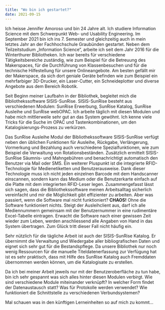 ```yaml
---
title: "Wo bin ich gestartet?"
date: 2021-09-15
---
```


Ich heisse Jennifer Amoroso und bin 24 Jahre alt. Ich studiere Information Science mit dem Schwerpunkt Web- und Usability Engineering. Im September 2021 bin ich ins 7. Semester und gleichzeitig auch in mein letztes Jahr an der Fachhochschule Graubünden gestartet. Neben dem Teilzeitstudium „Information Science“, arbeite ich seit dem Jahr 2016 für die Winterthurer Bibliotheken. Ich war bereits für verschiedene Tätigkeitsbereiche zuständig, wie zum Beispiel für die Betreuung des Makerspaces, für die Durchführung von Klassenbesuchen und für die technische Hilfestellung für unsere Onlineangebote. Am besten gefällt mir der Makerspace, da sich dort geniale Geräte befinden wie zum Beispiel ein mehrfarbiger 3D-Drucker, ein Laser-Cutter, ein Schneideplotter und diverse Angebote aus dem Bereich Robotik.

Seit Beginn meiner Laufbahn in der Bibliothek, begleitet mich die Bibliothekssoftware SISIS-SunRise. SISIS-SunRise besteht aus verschiedenen Modulen: SunRise Erwerbung, SunRise Katalog, SunRise Ausleihe und SunRise webOPAC. Ich arbeite täglich mit diesen Modulen und habe mich mittlerweile sehr gut an das System gewöhnt. Ich kenne viele Tricks für die Suche im OPAC und Tastenkombinationen, um den Katalogisierungs-Prozess zu verkürzen.

Das SunRise Ausleihe Modul der Bibliothekssoftware SISIS-SunRise verfügt neben den üblichen Funktionen für Ausleihe, Rückgabe, Verlängerung, Vormerkung und Bezahlung auch verschiedene Spezialfunktionen, wie zum Beispiel die Verwaltung von Rotationsbeständen. Zusätzlich ermittelt SISIS-SunRise Säumnis- und Mahngebühren und benachrichtigt automatisch den Benutzer via Mail oder SMS. Ein weiterer Pluspunkt ist die integrierte RFID-Technologie für Medienetiketten und Benutzerausweise. Dank dieser Technologie muss ich nicht jeden einzelnen Barcode mit dem Handscanner einscannen, sondern kann das Medium oder die Benutzerkarte einfach auf die Platte mit dem integrierten RFID-Leser legen. Zusammengefasst lässt sich sagen, dass die Bibliothekssoftware meinen Arbeitsalltag sicherlich vereinfacht und mir die Möglichkeit gibt effizienter zu arbeiten. Aber was passiert, wenn die Software mal nicht funktioniert? **CHAOS!** Ohne die Software funktioniert nichts. Steigt der Ausleihclient aus, darf ich alle Mediennummern gemeinsam mit der Benutzernummer in eine rudimentäre Excel-Tabelle eintragen. Erwacht die Software nach einer gewissen Zeit wieder zum Leben, werden anschliessend alle Angaben von Hand in das System übertragen. Zum Glück tritt dieser Fall nicht häufig ein.

Sehr nützlich für die tägliche Arbeit ist auch der SISIS-SunRise Katalog. Er übernimmt die Verwaltung und Wiedergabe aller bibliografischen Daten und eignet sich sehr gut für die Bestandspflege. Da unsere Bibliothek nur noch wenig Ressourcen für die manuelle Titeldatenerfassung zur Verfügung hat ist es sehr praktisch, dass mit Hilfe des SunRise Katalog auch Fremddaten übernommen werden können, um die Katalogisate zu erstellen.

Da ich bei meiner Arbeit jeweils nur mit der Benutzeroberfläche zu tun habe, bin ich sehr gespannt was sich alles hinter diesen Modulen verbirgt. Wie sind verschiedene Module miteinander verknüpft? In welcher Form findet der Datenaustausch statt? Was für Protokolle werden verwendet? Wie funktioniert die Schnittstelle zu verschiedenen Verbundsystemen?

Mal schauen was in den künftigen Lerneinheiten so auf mich zu kommt…




